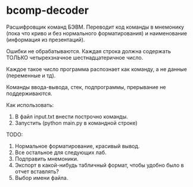 # bcomp-decoder
Расшифровщик команд БЭВМ. Переводит код команды в мнемонику (пока что криво и без нормального форматирования) и наименование (информация из презентаций).

Ошибки не обрабатываются. Каждая строка должна содержать ТОЛЬКО четырехзначное шестнадцатеричное число. 

Каждое такое число программа распознает как команду, а не данные (переменные и тд).

Команды ввода-вывода, стек, подпрограммы, прерывание не поддерживаются.

Как использовать:
1. В файл input.txt внести построчно команды.
2. Запустить (python main.py в командной строке)

TODO: 
1. Нормальное форматирование, красивый вывод.
2. Все остальное для следующих лаб.
3. Подправить мнемоники.
4. Экспорт в какой-нибудь табличный формат, чтобы удобно было в отчет вставлять?
5. Выбор имени файла.
